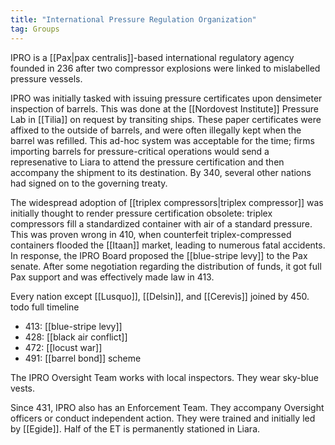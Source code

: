 ```yaml
---
title: "International Pressure Regulation Organization"
tag: Groups
---
```


IPRO is a [[Pax|pax centralis]]-based international regulatory agency founded in 236 after two compressor explosions were linked to mislabelled pressure vessels. 

IPRO was initially tasked with issuing pressure certificates upon densimeter inspection of barrels. This was done at the [[Nordovest Institute]] Pressure Lab in [[Tilia]] on request by transiting ships. These paper certificates were affixed to the outside of barrels, and were often illegally kept when the barrel was refilled. This ad-hoc system was acceptable for the time; firms importing barrels for pressure-critical operations would send a represenative to Liara to attend the pressure certification and then accompany the shipment to its destination. By 340, several other nations had signed on to the governing treaty.

The widespread adoption of [[triplex compressors|triplex compressor]] was initially thought to render pressure certification obsolete: triplex compressors fill a standardized container with air of a standard pressure. This was proven wrong in 410, when counterfeit triplex-compressed containers flooded the [[Itaan]] market, leading to numerous fatal accidents. In response, the IPRO Board proposed the [[blue-stripe levy]] to the Pax senate. After some negotiation regarding the distribution of funds, it got full Pax support and was effectively made law in 413. 

Every nation except [[Lusquo]], [[Delsin]], and [[Cerevis]] joined by 450. todo full timeline

- 413: [[blue-stripe levy]]
- 428: [[black air conflict]]
- 472: [[locust war]]
- 491: [[barrel bond]] scheme

The IPRO Oversight Team works with local inspectors. They wear sky-blue vests. 

Since 431, IPRO also has an Enforcement Team. They accompany Oversight officers or conduct independent action. They were trained and initially led by [[Egide]]. Half of the ET is permanently stationed in Liara. 

